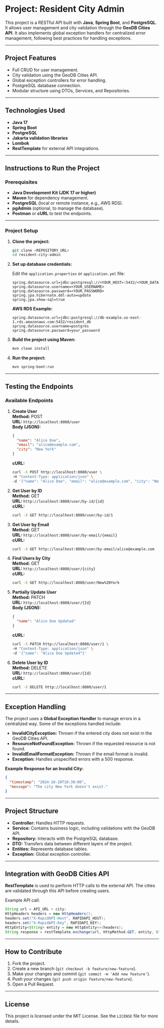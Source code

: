 # **Project: Resident City Admin**

This project is a RESTful API built with **Java**, **Spring Boot**, and **PostgreSQL**. It allows user management and city validation through the **GeoDB Cities API**. It also implements global exception handlers for centralized error management, following best practices for handling exceptions.

---

## **Project Features**

- Full CRUD for user management.
- City validation using the GeoDB Cities API.
- Global exception controllers for error handling.
- PostgreSQL database connection.
- Modular structure using DTOs, Services, and Repositories.

---

## **Technologies Used**

- **Java 17**  
- **Spring Boot**  
- **PostgreSQL**  
- **Jakarta validation libraries**  
- **Lombok**  
- **RestTemplate** for external API integrations.

---

## **Instructions to Run the Project**

### **Prerequisites**

- **Java Development Kit (JDK 17 or higher)**  
- **Maven** for dependency management.  
- **PostgreSQL** (local or remote instance, e.g., AWS RDS).  
- **pgAdmin** (optional, to manage the database).  
- **Postman** or **cURL** to test the endpoints.

---

### **Project Setup**

1. **Clone the project:**
   ```bash
   git clone <REPOSITORY_URL>
   cd resident-city-admin
   ```

2. **Set up database credentials:**

   Edit the `application.properties` or `application.yml` file:
   ```properties
   spring.datasource.url=jdbc:postgresql://<YOUR_HOST>:5432/<YOUR_DATABASE>
   spring.datasource.username=<YOUR_USERNAME>
   spring.datasource.password=<YOUR_PASSWORD>
   spring.jpa.hibernate.ddl-auto=update
   spring.jpa.show-sql=true
   ```

   **AWS RDS Example:**
   ```properties
   spring.datasource.url=jdbc:postgresql://db-example.us-east-1.rds.amazonaws.com:5432/resident_db
   spring.datasource.username=postgres
   spring.datasource.password=your_password
   ```

3. **Build the project using Maven:**
   ```bash
   mvn clean install
   ```

4. **Run the project:**
   ```bash
   mvn spring-boot:run
   ```

---

## **Testing the Endpoints**

### **Available Endpoints**

1. **Create User**  
   **Method:** POST  
   **URL:** `http://localhost:8080/user`  
   **Body (JSON):**
   ```json
   {
     "name": "Alice Doe",
     "email": "alice@example.com",
     "city": "New York"
   }
   ```
   **cURL:**
   ```bash
   curl -X POST http://localhost:8080/user \
   -H "Content-Type: application/json" \
   -d '{"name": "Alice Doe", "email": "alice@example.com", "city": "New York"}'
   ```

2. **Get User by ID**  
   **Method:** GET  
   **URL:** `http://localhost:8080/user/by-id/{id}`  
   **cURL:**
   ```bash
   curl -X GET http://localhost:8080/user/by-id/1
   ```

3. **Get User by Email**  
   **Method:** GET  
   **URL:** `http://localhost:8080/user/by-email/{email}`  
   **cURL:**
   ```bash
   curl -X GET http://localhost:8080/user/by-email/alice@example.com
   ```

4. **Find Users by City**  
   **Method:** GET  
   **URL:** `http://localhost:8080/user/{city}`  
   **cURL:**
   ```bash
   curl -X GET http://localhost:8080/user/New%20York
   ```

5. **Partially Update User**  
   **Method:** PATCH  
   **URL:** `http://localhost:8080/user/{Id}`  
   **Body (JSON):**
   ```json
   {
     "name": "Alice Doe Updated"
   }
   ```
   **cURL:**
   ```bash
   curl -X PATCH http://localhost:8080/user/1 \
   -H "Content-Type: application/json" \
   -d '{"name": "Alice Doe Updated"}'
   ```

6. **Delete User by ID**  
   **Method:** DELETE  
   **URL:** `http://localhost:8080/user/{Id}`  
   **cURL:**
   ```bash
   curl -X DELETE http://localhost:8080/user/1
   ```

---

## **Exception Handling**

The project uses a **Global Exception Handler** to manage errors in a centralized way. Some of the exceptions handled include:

- **InvalidCityException:** Thrown if the entered city does not exist in the GeoDB Cities API.
- **ResourceNotFoundException:** Thrown if the requested resource is not found.
- **InvalidEmailFormatException:** Thrown if the email format is invalid.
- **Exception:** Handles unspecified errors with a 500 response.

**Example Response for an Invalid City:**
```json
{
  "timestamp": "2024-10-28T10:30:00",
  "message": "The city New York doesn't exist."
}
```

---

## **Project Structure**

- **Controller:** Handles HTTP requests.
- **Service:** Contains business logic, including validations with the GeoDB API.
- **Repository:** Interacts with the PostgreSQL database.
- **DTO:** Transfers data between different layers of the project.
- **Entities:** Represents database tables.
- **Exception:** Global exception controller.

---

## **Integration with GeoDB Cities API**

**RestTemplate** is used to perform HTTP calls to the external API. The cities are validated through this API before creating users.

Example API call:
```java
String url = API_URL + city;
HttpHeaders headers = new HttpHeaders();
headers.set("X-RapidAPI-Host", RAPIDAPI_HOST);
headers.set("X-RapidAPI-Key", RAPIDAPI_KEY);
HttpEntity<String> entity = new HttpEntity<>(headers);
String response = restTemplate.exchange(url, HttpMethod.GET, entity, String.class).getBody();
```

---

## **How to Contribute**

1. Fork the project.
2. Create a new branch (`git checkout -b feature/new-feature`).
3. Make your changes and commit (`git commit -m 'Add new feature'`).
4. Push your changes (`git push origin feature/new-feature`).
5. Open a Pull Request.

---

## **License**

This project is licensed under the MIT License. See the `LICENSE` file for more details.
